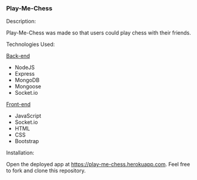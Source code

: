 <h3>Play-Me-Chess</h3>

Description:

Play-Me-Chess was made so that users could play chess with their friends.

Technologies Used:

<u>Back-end</u>

<ul>
  <li>NodeJS</li>
  <li>Express</li>
  <li>MongoDB</li>
  <li>Mongoose</li>
  <li>Socket.io</li>
</ul>

<u>Front-end</u>

<ul>
  <li>JavaScript</li>
  <li>Socket.io</li>
  <li>HTML</li>
  <li>CSS</li>
  <li>Bootstrap</li>
</ul>

Installation:

Open the deployed app at https://play-me-chess.herokuapp.com. Feel free to fork and clone this repository.
